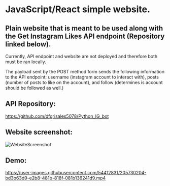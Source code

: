 # JavaScript/React simple website.
## Plain website that is meant to be used along with the Get Instagram Likes API endpoint (Repository linked below). 

Currently, API endpoint and website are not deployed and therefore both must be ran locally.

The payload sent by the POST method form sends the following information to the API endpoint: username (instagram account to interact with), posts (number of posts to like on the account), and follow (determines is account should be followed as well.)


## API Repository:
https://github.com/dfgrisales5078/Python_IG_bot

## Website screenshot:
![WebsiteScreenshot](https://user-images.githubusercontent.com/54412831/205730242-10b04546-750d-41bd-bf92-80a7d4c69b67.png)


## Demo:
https://user-images.githubusercontent.com/54412831/205730204-bd3b63d9-e2b8-481b-818f-081b136241d9.mp4

